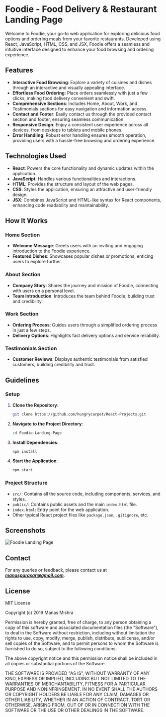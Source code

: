 # Foodie - Food Delivery & Restaurant Landing Page

Welcome to Foodie, your go-to web application for exploring delicious food options and ordering meals from your favorite restaurants. Developed using React, JavaScript, HTML, CSS, and JSX, Foodie offers a seamless and intuitive interface designed to enhance your food browsing and ordering experience.

## Features

- **Interactive Food Browsing**: Explore a variety of cuisines and dishes through an interactive and visually appealing interface.
- **Effortless Food Ordering**: Place orders seamlessly with just a few clicks, making food delivery convenient and swift.
- **Comprehensive Sections**: Includes Home, About, Work, and Testimonials sections for easy navigation and information access.
- **Contact and Footer**: Easily contact us through the provided contact section and footer, ensuring seamless communication.
- **Responsive Design**: Enjoy a consistent user experience across all devices, from desktops to tablets and mobile phones.
- **Error Handling**: Robust error handling ensures smooth operation, providing users with a hassle-free browsing and ordering experience.

## Technologies Used

- **React**: Powers the core functionality and dynamic updates within the application.
- **JavaScript**: Handles various functionalities and interactions.
- **HTML**: Provides the structure and layout of the web pages.
- **CSS**: Styles the application, ensuring an attractive and user-friendly design.
- **JSX**: Combines JavaScript and HTML-like syntax for React components, enhancing code readability and maintainability.

## How It Works

### Home Section

- **Welcome Message**: Greets users with an inviting and engaging introduction to the Foodie experience.
- **Featured Dishes**: Showcases popular dishes or promotions, enticing users to explore further.

### About Section

- **Company Story**: Shares the journey and mission of Foodie, connecting with users on a personal level.
- **Team Introduction**: Introduces the team behind Foodie, building trust and credibility.

### Work Section

- **Ordering Process**: Guides users through a simplified ordering process in just a few steps.
- **Delivery Options**: Highlights fast delivery options and service reliability.

### Testimonials Section

- **Customer Reviews**: Displays authentic testimonials from satisfied customers, building credibility and trust.

## Guidelines

### Setup

1. **Clone the Repository**:
    ```bash
    git clone https://github.com/hungrycarpet/React-Projects.git
    ```
2. **Navigate to the Project Directory**:
    ```bash
    cd Foodie-Landing-Page
    ```
3. **Install Dependencies**:
    ```bash
    npm install
    ```
4. **Start the Application**:
    ```bash
    npm start
    ```

### Project Structure

- `src/`: Contains all the source code, including components, services, and styles.
- `public/`: Contains public assets and the main `index.html` file.
- `index.html`: Entry point for the web application.
- Other typical React project files like `package.json`, `.gitignore`, etc.

## Screenshots

![Foodie Landing Page](assets/screenshot.png "Foodie Landing Page")

## Contact

For any queries or feedback, please contact us at ***manasparasar@gmail.com***.

## License

MIT License

Copyright (c) 2019 Manas Mishra

Permission is hereby granted, free of charge, to any person obtaining a copy
of this software and associated documentation files (the "Software"), to deal
in the Software without restriction, including without limitation the rights
to use, copy, modify, merge, publish, distribute, sublicense, and/or sell
copies of the Software, and to permit persons to whom the Software is
furnished to do so, subject to the following conditions:

The above copyright notice and this permission notice shall be included in all
copies or substantial portions of the Software.

THE SOFTWARE IS PROVIDED "AS IS", WITHOUT WARRANTY OF ANY KIND, EXPRESS OR
IMPLIED, INCLUDING BUT NOT LIMITED TO THE WARRANTIES OF MERCHANTABILITY,
FITNESS FOR A PARTICULAR PURPOSE AND NONINFRINGEMENT. IN NO EVENT SHALL THE
AUTHORS OR COPYRIGHT HOLDERS BE LIABLE FOR ANY CLAIM, DAMAGES OR OTHER
LIABILITY, WHETHER IN AN ACTION OF CONTRACT, TORT OR OTHERWISE, ARISING FROM,
OUT OF OR IN CONNECTION WITH THE SOFTWARE OR THE USE OR OTHER DEALINGS IN THE
SOFTWARE.
